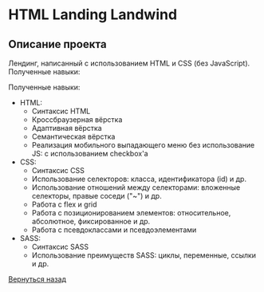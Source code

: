 # HTML Landing Landwind

## Описание проекта

Лендинг, написанный с использованием HTML и CSS (без JavaScript). Полученные навыки:

Полученные навыки:

- HTML:
    - Синтаксис HTML
    - Кроссбраузерная вёрстка
    - Адаптивная вёрстка
    - Семантическая вёрстка
    - Реализация мобильного выпадающего меню без использование JS: с использованием checkbox'а
- CSS:
    - Синтаксис CSS
    - Использование селекторов: класса, идентификатора (id) и др.
    - Использование отношений между селекторами: вложенные селекторы, правые соседи ("~") и др.
    - Работа с flex и grid
    - Работа с позиционированием элементов: относительное, абсолютное, фиксированное и др.
    - Работа с псевдоклассами и псевдоэлементами
- SASS:
    - Синтаксис SASS
    - Использование преимуществ SASS: циклы, переменные, ссылки и др.

[Вернуться назад](/README.md)